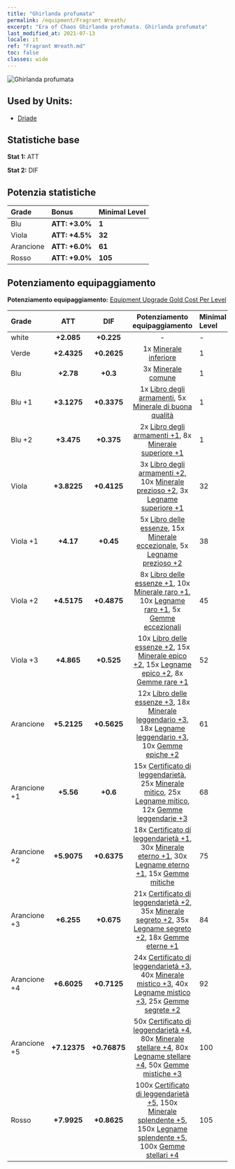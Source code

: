 ```yaml
---
title: "Ghirlanda profumata"
permalink: /equipment/Fragrant Wreath/
excerpt: "Era of Chaos Ghirlanda profumata. Ghirlanda profumata"
last_modified_at: 2021-07-13
locale: it
ref: "Fragrant Wreath.md"
toc: false
classes: wide
---
```


  ![Ghirlanda profumata](/images/e/e_9011.png)

## Used by Units:

* [Driade](/it/units/Sprite/) 


## Statistiche base
 **Stat 1:** ATT

 **Stat 2:** DIF

## Potenzia statistiche

  |     Grade    |   Bonus | Minimal Level | 
  |:-------------|:--------|:--------------| 
  | Blu | **ATT: +3.0%** | **1** | 
  | Viola | **ATT: +4.5%** | **32** | 
  | Arancione | **ATT: +6.0%** | **61** | 
  | Rosso | **ATT: +9.0%** | **105** | 


## Potenziamento equipaggiamento
 **Potenziamento equipaggiamento:** [Equipment Upgrade Gold Cost Per Level](/equipment/EquipmentUpgradeCostPerLevel/) 

  |          Grade      | ATT | DIF | Potenziamento equipaggiamento | Minimal Level |
  |:--------------------|:---------:|:---------:|:----------------:|:--------------|
  | white | **+2.085** | **+0.225** | - | - |
  | Verde | **+2.4325** | **+0.2625** | 1x [Minerale inferiore](/ItemsIT/mat_1/) | 1 |
  | Blu | **+2.78** | **+0.3** | 3x [Minerale comune](/ItemsIT/mat_6/) | 1 |
  | Blu +1 | **+3.1275** | **+0.3375** | 1x [Libro degli armamenti](/ItemsIT/mat_18/), 5x [Minerale di buona qualità](/ItemsIT/mat_12/) | 1 |
  | Blu +2 | **+3.475** | **+0.375** | 2x [Libro degli armamenti +1](/ItemsIT/mat_25/), 8x [Minerale superiore +1](/ItemsIT/mat_19/) | 1 |
  | Viola | **+3.8225** | **+0.4125** | 3x [Libro degli armamenti +2](/ItemsIT/mat_32/), 10x [Minerale prezioso +2](/ItemsIT/mat_26/), 3x [Legname superiore +1](/ItemsIT/mat_20/) | 32 |
  | Viola +1 | **+4.17** | **+0.45** | 5x [Libro delle essenze](/ItemsIT/mat_39/), 15x [Minerale eccezionale](/ItemsIT/mat_33/), 5x [Legname prezioso +2](/ItemsIT/mat_27/) | 38 |
  | Viola +2 | **+4.5175** | **+0.4875** | 8x [Libro delle essenze +1](/ItemsIT/mat_46/), 10x [Minerale raro +1](/ItemsIT/mat_40/), 10x [Legname raro +1](/ItemsIT/mat_41/), 5x [Gemme eccezionali](/ItemsIT/mat_37/) | 45 |
  | Viola +3 | **+4.865** | **+0.525** | 10x [Libro delle essenze +2](/ItemsIT/mat_53/), 15x [Minerale epico +2](/ItemsIT/mat_47/), 15x [Legname epico +2](/ItemsIT/mat_48/), 8x [Gemme rare +1](/ItemsIT/mat_44/) | 52 |
  | Arancione | **+5.2125** | **+0.5625** | 12x [Libro delle essenze +3](/ItemsIT/mat_60/), 18x [Minerale leggendario +3](/ItemsIT/mat_54/), 18x [Legname leggendario +3](/ItemsIT/mat_55/), 10x [Gemme epiche +2](/ItemsIT/mat_51/) | 61 |
  | Arancione +1 | **+5.56** | **+0.6** | 15x [Certificato di leggendarietà](/ItemsIT/mat_67/), 25x [Minerale mitico](/ItemsIT/mat_61/), 25x [Legname mitico](/ItemsIT/mat_62/), 12x [Gemme leggendarie +3](/ItemsIT/mat_58/) | 68 |
  | Arancione +2 | **+5.9075** | **+0.6375** | 18x [Certificato di leggendarietà +1](/ItemsIT/mat_74/), 30x [Minerale eterno +1](/ItemsIT/mat_68/), 30x [Legname eterno +1](/ItemsIT/mat_69/), 15x [Gemme mitiche](/ItemsIT/mat_65/) | 75 |
  | Arancione +3 | **+6.255** | **+0.675** | 21x [Certificato di leggendarietà +2](/ItemsIT/mat_81/), 35x [Minerale segreto +2](/ItemsIT/mat_75/), 35x [Legname segreto +2](/ItemsIT/mat_76/), 18x [Gemme eterne +1](/ItemsIT/mat_72/) | 84 |
  | Arancione +4 | **+6.6025** | **+0.7125** | 24x [Certificato di leggendarietà +3](/ItemsIT/mat_88/), 40x [Minerale mistico +3](/ItemsIT/mat_82/), 40x [Legname mistico +3](/ItemsIT/mat_83/), 25x [Gemme segrete +2](/ItemsIT/mat_79/) | 92 |
  | Arancione +5 | **+7.12375** | **+0.76875** | 50x [Certificato di leggendarietà +4](/ItemsIT/mat_95/), 80x [Minerale stellare +4](/ItemsIT/mat_89/), 80x [Legname stellare +4](/ItemsIT/mat_90/), 50x [Gemme mistiche +3](/ItemsIT/mat_86/) | 100 |
  | Rosso | **+7.9925** | **+0.8625** | 100x [Certificato di leggendarietà +5](/ItemsIT/mat_102/), 150x [Minerale splendente +5](/ItemsIT/mat_96/), 150x [Legname splendente +5](/ItemsIT/mat_97/), 100x [Gemme stellari +4](/ItemsIT/mat_93/) | 105 |

